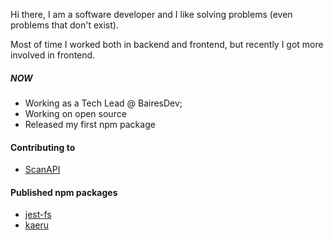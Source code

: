 Hi there, I am a software developer and I like solving problems (even problems that don't exist).

Most of time I worked both in backend and frontend, but recently I got more involved in frontend.

##### NOW

- Working as a Tech Lead @ BairesDev;
- Working on open source
- Released my first npm package

#### Contributing to

- [ScanAPI](https://github.com/scanapi/scanapi)

#### Published npm packages

- [jest-fs](https://www.npmjs.com/package/jest-fs)
- [kaeru](https://www.npmjs.com/package/kaeru)
